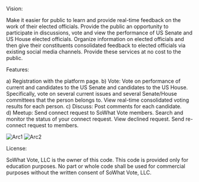 Vision: 

Make it easier for public to learn and provide real-time feedback on the work of their elected officials.
Provide the public an opportunity to participate in discussions, vote and view the performance of US Senate and US House elected officials.  Organize information on elected officials and then give their constituents consolidated feedback to elected officials via existing social media channels.  Provide these services at no cost to the public.

Features: 

a)	Registration with the platform page.
b)	Vote: Vote on performance of current and candidates to the US Senate and candidates to the US House.  Specifically, vote on several current issues and several Senate/House committees that the person belongs to.  View real-time consolidated voting results for each person.
c)	Discuss:  Post comments for each candidate.  
d)	Meetup: Send connect request to SoWhat Vote members.  Search and monitor the status of your connect request.  View declined request.  Send re-connect request to members. 
 

![Arc1](https://user-images.githubusercontent.com/75966773/234928264-ef0f9821-37ce-4cf1-917f-f793a311b3e7.png)
![Arc2](https://user-images.githubusercontent.com/75966773/234928266-921cfdef-da8d-4342-8dcd-562e0693bbac.PNG)




License: 

SoWhat Vote, LLC is the owner of this code.  This code is provided only for education purposes.  No part or whole code shall be used for commercial purposes without the written consent of SoWhat Vote, LLC.

